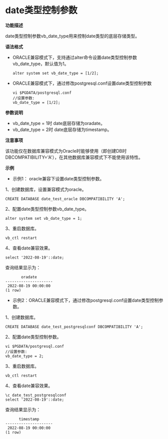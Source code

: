 # date类型控制参数

**功能描述**

date类型控制参数vb_date_type用来控制date类型的底层存储类型。

**语法格式**

- ORACLE兼容模式下，支持通过alter命令设置date类型控制参数vb_date_type，默认值为1。

  ```
  alter system set vb_date_type = [1/2]; 
  ```

- ORACLE兼容模式下，通过修改postgresql.conf设置date类型控制参数

  ```
  vi $PGDATA/postgresql.conf
  //设置参数:
  vb_date_type = [1/2];
  ```

**参数说明**

- vb_date_type = 1时 date底层存储为oradate。
- vb_date_type = 2时 date底层存储为timestamp。

**注意事项**

该功能仅在数据库兼容模式为Oracle时能够使用（即创建DB时DBCOMPATIBILITY='A'），在其他数据库兼容模式下不能使用该特性。


**示例**

- 示例1： oracle兼容下设置date类型控制参数。

1、创建数据库，设置兼容模式为oracle。

```
CREATE DATABASE date_test_oracle DBCOMPATIBILITY 'A';
```

2、配置date类型控制参数vb_date_type。

```
alter system set vb_date_type = 1;
```

3、重启数据库。

```
vb_ctl restart
```

4、查看date兼容效果。

```
select '2022-08-19'::date;
```

查询结果显示为：

```
       oradate
---------------------
 2022-08-19 00:00:00
(1 row)
```

- 示例2：ORACLE兼容模式下，通过修改postgresql.conf设置date类型控制参数。

1、创建数据库。

```
CREATE DATABASE date_test_postgresqlconf DBCOMPATIBILITY 'A';
```

2、配置date类型控制参数。

```
vi $PGDATA/postgresql.conf
//设置参数:
vb_date_type = 2;
```

3、重启数据库。

```
vb_ctl restart
```

4、查看date兼容效果。

```
\c date_test_postgresqlconf
select '2022-08-19'::date;
```

查询结果显示为：

```
      timestamp
---------------------
 2022-08-19 00:00:00
(1 row)
```

